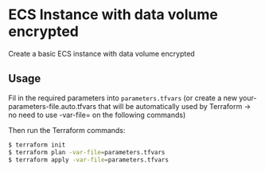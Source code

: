 # ECS Instance with data volume encrypted

Create a basic ECS instance with data volume encrypted

## Usage

Fil in the required parameters into `parameters.tfvars` (or create a new your-parameters-file.auto.tfvars that will be automatically used by Terraform -> no need to use -var-file= on the following commands)

Then run the Terraform commands:

```bash
$ terraform init
$ terraform plan -var-file=parameters.tfvars
$ terraform apply -var-file=parameters.tfvars
```
